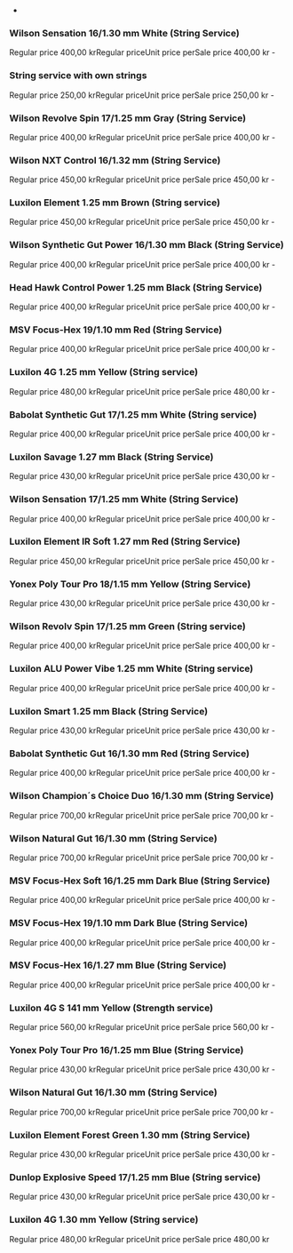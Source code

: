 -
### Wilson Sensation 16/1.30 mm White (String Service)

Regular price 400,00 krRegular priceUnit price perSale price 400,00 kr -
### String service with own strings

Regular price 250,00 krRegular priceUnit price perSale price 250,00 kr -
### Wilson Revolve Spin 17/1.25 mm Gray (String Service)

Regular price 400,00 krRegular priceUnit price perSale price 400,00 kr -
### Wilson NXT Control 16/1.32 mm (String Service)

Regular price 450,00 krRegular priceUnit price perSale price 450,00 kr -
### Luxilon Element 1.25 mm Brown (String service)

Regular price 450,00 krRegular priceUnit price perSale price 450,00 kr -
### Wilson Synthetic Gut Power 16/1.30 mm Black (String Service)

Regular price 400,00 krRegular priceUnit price perSale price 400,00 kr -
### Head Hawk Control Power 1.25 mm Black (String Service)

Regular price 400,00 krRegular priceUnit price perSale price 400,00 kr -
### MSV Focus-Hex 19/1.10 mm Red (String Service)

Regular price 400,00 krRegular priceUnit price perSale price 400,00 kr -
### Luxilon 4G 1.25 mm Yellow (String service)

Regular price 480,00 krRegular priceUnit price perSale price 480,00 kr -
### Babolat Synthetic Gut 17/1.25 mm White (String service)

Regular price 400,00 krRegular priceUnit price perSale price 400,00 kr -
### Luxilon Savage 1.27 mm Black (String Service)

Regular price 430,00 krRegular priceUnit price perSale price 430,00 kr -
### Wilson Sensation 17/1.25 mm White (String Service)

Regular price 400,00 krRegular priceUnit price perSale price 400,00 kr -
### Luxilon Element IR Soft 1.27 mm Red (String Service)

Regular price 450,00 krRegular priceUnit price perSale price 450,00 kr -
### Yonex Poly Tour Pro 18/1.15 mm Yellow (String Service)

Regular price 430,00 krRegular priceUnit price perSale price 430,00 kr -
### Wilson Revolv Spin 17/1.25 mm Green (String service)

Regular price 400,00 krRegular priceUnit price perSale price 400,00 kr -
### Luxilon ALU Power Vibe 1.25 mm White (String service)

Regular price 400,00 krRegular priceUnit price perSale price 400,00 kr -
### Luxilon Smart 1.25 mm Black (String Service)

Regular price 430,00 krRegular priceUnit price perSale price 430,00 kr -
### Babolat Synthetic Gut 16/1.30 mm Red (String Service)

Regular price 400,00 krRegular priceUnit price perSale price 400,00 kr -
### Wilson Champion´s Choice Duo 16/1.30 mm (String Service)

Regular price 700,00 krRegular priceUnit price perSale price 700,00 kr -
### Wilson Natural Gut 16/1.30 mm (String Service)

Regular price 700,00 krRegular priceUnit price perSale price 700,00 kr -
### MSV Focus-Hex Soft 16/1.25 mm Dark Blue (String Service)

Regular price 400,00 krRegular priceUnit price perSale price 400,00 kr -
### MSV Focus-Hex 19/1.10 mm Dark Blue (String Service)

Regular price 400,00 krRegular priceUnit price perSale price 400,00 kr -
### MSV Focus-Hex 16/1.27 mm Blue (String Service)

Regular price 400,00 krRegular priceUnit price perSale price 400,00 kr -
### Luxilon 4G S 141 mm Yellow (Strength service)

Regular price 560,00 krRegular priceUnit price perSale price 560,00 kr -
### Yonex Poly Tour Pro 16/1.25 mm Blue (String Service)

Regular price 430,00 krRegular priceUnit price perSale price 430,00 kr -
### Wilson Natural Gut 16/1.30 mm (String Service)

Regular price 700,00 krRegular priceUnit price perSale price 700,00 kr -
### Luxilon Element Forest Green 1.30 mm (String Service)

Regular price 430,00 krRegular priceUnit price perSale price 430,00 kr -
### Dunlop Explosive Speed 17/1.25 mm Blue (String service)

Regular price 430,00 krRegular priceUnit price perSale price 430,00 kr -
### Luxilon 4G 1.30 mm Yellow (String service)

Regular price 480,00 krRegular priceUnit price perSale price 480,00 kr
